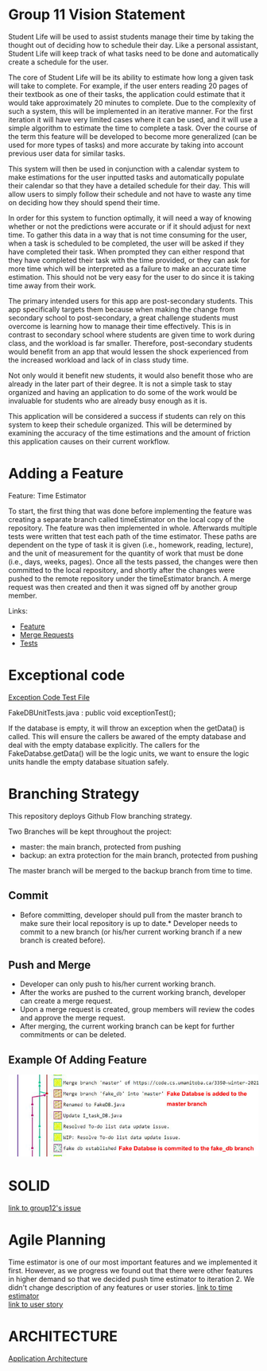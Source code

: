 #  Group 11 Vision Statement  

Student Life will be used to assist students manage their time by taking the thought out of deciding how to schedule their day. Like a personal assistant, Student Life will keep track of what tasks need to be done and automatically create a schedule for the user. 

The core of Student Life will be its ability to estimate how long a given task will take to complete. For example, if the user enters reading 20 pages of their textbook as one of their tasks, the application could estimate that it would take approximately 20 minutes to complete. Due to the complexity of such a system, this will be implemented in an iterative manner. For the first iteration it will have very limited cases where it can be used, and it will use a simple algorithm to estimate the time to complete a task. Over the course of the term this feature will be developed to become more generalized (can be used for more types of tasks) and more accurate by taking into account previous user data for similar tasks. 

This system will then be used in conjunction with a calendar system to make estimations for the user inputted tasks and automatically populate their calendar so that they have a detailed schedule for their day. This will allow users to simply follow their schedule and not have to waste any time on deciding how they should spend their time.

In order for this system to function optimally, it will need a way of knowing whether or not the predictions were accurate or if it should adjust for next time. To gather this data in a way that is not time consuming for the user, when a task is scheduled to be completed, the user will be asked if they have completed their task. When prompted they can either respond that they have completed their task with the time provided, or they can ask for more time which will be interpreted as a failure to make an accurate time estimation. This should not be very easy for the user to do since it is taking time away from their work. 

The primary intended users for this app are post-secondary students. This app specifically targets them because when making the change from secondary school to post-secondary, a great challenge students must overcome is learning how to manage their time effectively. This is in contrast to secondary school where students are given time to work during class, and the workload is far smaller. Therefore, post-secondary students would benefit from an app that would lessen the shock experienced from the increased workload and lack of in class study time. 

Not only would it benefit new students, it would also benefit those who are already in the later part of their degree. It is not a simple task to stay organized and having an application to do some of the work would be invaluable for students who are already busy enough as it is. 

This application will be considered a success if students can rely on this system to keep their schedule organized. This will be determined by examining the accuracy of the time estimations and the amount of friction this application causes on their current workflow. 

# Adding a Feature

Feature: Time Estimator

To start, the first thing that was done before implementing the feature was creating a separate branch called timeEstimator on the local copy of the repository. The feature was then implemented in whole. Afterwards multiple tests were written that test each path of the time estimator. These paths are dependent on the type of task it is given (i.e., homework, reading, lecture), and the unit of measurement for the quantity of work that must be done (i.e., days, weeks, pages). Once all the tests passed, the changes were then committed to the local repository, and shortly after the changes were pushed to the remote repository under the timeEstimator branch. A merge request was then created and then it was signed off by another group member. 

Links:

- [Feature](https://code.cs.umanitoba.ca/3350-winter-2021-a01/your-internet-neighbours-group-11/-/issues/1)
- [Merge Requests](https://code.cs.umanitoba.ca/3350-winter-2021-a01/your-internet-neighbours-group-11/-/merge_requests/5)
- [Tests](https://code.cs.umanitoba.ca/3350-winter-2021-a01/your-internet-neighbours-group-11/-/blob/master/app/src/test/java/com/groupeleven/studentlife/logicTests/TimeEstimatorUnitTests.java)


# Exceptional code
[Exception Code Test File](app/src/test/java/com/groupeleven/studentlife/databaseTests/FakeDBUnitTests.java)   

FakeDBUnitTests.java : public void exceptionTest();  

If the database is empty, it will throw an exception when the getData() is called. This will ensure the callers be awared of the empty database and deal with the empty database explicitly. The callers for the FakeDatabse.getData() will be the logic units, we want to ensure the logic units handle the empty database situation safely.   



# Branching Strategy

This repository deploys Github Flow branching strategy.

Two Branches will be kept throughout the project:
* master: the main branch, protected from pushing
* backup: an extra protection for the main branch, protected from pushing    

The master branch will be merged to the backup branch from time to time.

## Commit
* Before committing, developer should pull from the master branch to make sure their local repository is up to date.* Developer needs to commit to a new branch (or his/her current working branch if a new branch is created before).

## Push and Merge
* Developer can only push to his/her current working branch.  
* After the works are pushed to the current working branch, developer can create a merge request.  
* Upon a merge request is created, group members will review the codes and approve the merge request.
* After merging, the current working branch can be kept for further commitments or can be deleted.  

## Example Of Adding Feature
![Adding Feature](Adding_feature.jpg)
     

# SOLID  
[link to group12's issue](https://code.cs.umanitoba.ca/3350-winter-2021-a01/fitnics-group-12/-/issues/23)   

#  Agile Planning  
Time estimator is one of our most important features and we implemented it first. However, as we progress we found out that there were other features in higher demand so that we decided push time estimator to iteration 2. We didn't change description
of any features or user stories.
[link to time estimator](https://code.cs.umanitoba.ca/3350-winter-2021-a01/your-internet-neighbours-group-11/-/issues/1)   
[link to user story](https://code.cs.umanitoba.ca/3350-winter-2021-a01/your-internet-neighbours-group-11/-/issues/3)   

#  ARCHITECTURE

[Application Architecture](Architecture.md)   

